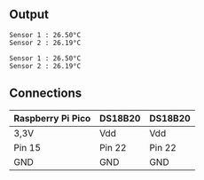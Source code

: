 ## Output
```
Sensor 1 : 26.50°C
Sensor 2 : 26.19°C

Sensor 1 : 26.50°C
Sensor 2 : 26.19°C

```
## Connections

| Raspberry Pi Pico  |     DS18B20     |     DS18B20     |
| ------------------ | -------------   | -------------   |
| 3,3V               | Vdd             | Vdd             |
| Pin 15             | Pin 22          | Pin 22          |
| GND                | GND             | GND             |
